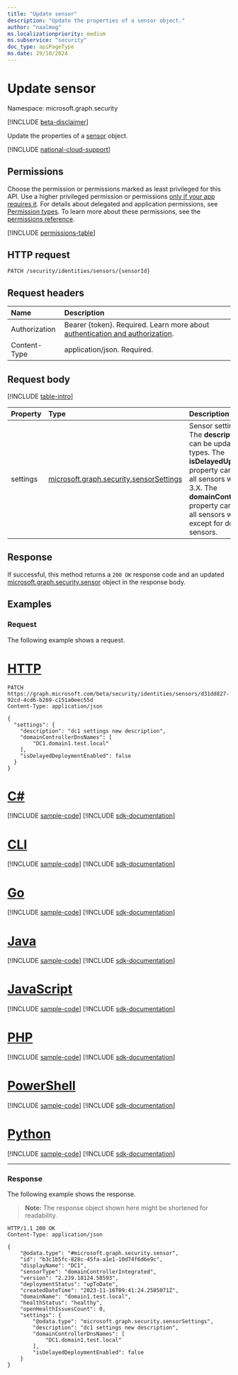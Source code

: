 ```yaml
---
title: "Update sensor"
description: "Update the properties of a sensor object."
author: "naalmog"
ms.localizationpriority: medium
ms.subservice: "security"
doc_type: apiPageType
ms.date: 29/10/2024
---
```


# Update sensor

Namespace: microsoft.graph.security

[!INCLUDE [beta-disclaimer](../../includes/beta-disclaimer.md)]

Update the properties of a [sensor](../resources/security-sensor.md) object.

[!INCLUDE [national-cloud-support](../../includes/global-us.md)]

## Permissions

Choose the permission or permissions marked as least privileged for this API. Use a higher privileged permission or permissions [only if your app requires it](/graph/permissions-overview#best-practices-for-using-microsoft-graph-permissions). For details about delegated and application permissions, see [Permission types](/graph/permissions-overview#permission-types). To learn more about these permissions, see the [permissions reference](/graph/permissions-reference).

<!-- { "blockType": "permissions", "name": "security_sensor_update" } -->
[!INCLUDE [permissions-table](../includes/permissions/security-sensor-update-permissions.md)]

## HTTP request

<!-- {
  "blockType": "ignored"
}
-->
``` http
PATCH /security/identities/sensors/{sensorId}
```

## Request headers

|Name|Description|
|:---|:---|
|Authorization|Bearer {token}. Required. Learn more about [authentication and authorization](/graph/auth/auth-concepts).|
|Content-Type|application/json. Required.|

## Request body

[!INCLUDE [table-intro](../../includes/update-property-table-intro.md)]

|Property|Type|Description|
|:---|:---|:---|
|settings|[microsoft.graph.security.sensorSettings](../resources/security-sensorsettings.md)|Sensor settings information. The **description** property can be updated for all sensor types. The **isDelayedUpdateEnabled** property can be updated for all sensors with version < 3.X. The **domainControllerDnsNames** property can be updated for all sensors with version < 3.X except for domain controller sensors. |



## Response

If successful, this method returns a `200 OK` response code and an updated [microsoft.graph.security.sensor](../resources/security-sensor.md) object in the response body.

## Examples

### Request

The following example shows a request.
# [HTTP](#tab/http)
<!-- {
  "blockType": "request",
  "sampleKeys": ["d31dd827-92cd-4cd6-b269-c151a0eec55d"],
  "name": "update_sensor"
}
-->
``` http
PATCH https://graph.microsoft.com/beta/security/identities/sensors/d31dd827-92cd-4cd6-b269-c151a0eec55d
Content-Type: application/json

{
  "settings": {
    "description": "dc1 settings new description",
    "domainControllerDnsNames": [
        "DC1.domain1.test.local"
    ],
    "isDelayedDeploymentEnabled": false
  }
}
```

# [C#](#tab/csharp)
[!INCLUDE [sample-code](../includes/snippets/csharp/update-sensor-csharp-snippets.md)]
[!INCLUDE [sdk-documentation](../includes/snippets/snippets-sdk-documentation-link.md)]

# [CLI](#tab/cli)
[!INCLUDE [sample-code](../includes/snippets/cli/update-sensor-cli-snippets.md)]
[!INCLUDE [sdk-documentation](../includes/snippets/snippets-sdk-documentation-link.md)]

# [Go](#tab/go)
[!INCLUDE [sample-code](../includes/snippets/go/update-sensor-go-snippets.md)]
[!INCLUDE [sdk-documentation](../includes/snippets/snippets-sdk-documentation-link.md)]

# [Java](#tab/java)
[!INCLUDE [sample-code](../includes/snippets/java/update-sensor-java-snippets.md)]
[!INCLUDE [sdk-documentation](../includes/snippets/snippets-sdk-documentation-link.md)]

# [JavaScript](#tab/javascript)
[!INCLUDE [sample-code](../includes/snippets/javascript/update-sensor-javascript-snippets.md)]
[!INCLUDE [sdk-documentation](../includes/snippets/snippets-sdk-documentation-link.md)]

# [PHP](#tab/php)
[!INCLUDE [sample-code](../includes/snippets/php/update-sensor-php-snippets.md)]
[!INCLUDE [sdk-documentation](../includes/snippets/snippets-sdk-documentation-link.md)]

# [PowerShell](#tab/powershell)
[!INCLUDE [sample-code](../includes/snippets/powershell/update-sensor-powershell-snippets.md)]
[!INCLUDE [sdk-documentation](../includes/snippets/snippets-sdk-documentation-link.md)]

# [Python](#tab/python)
[!INCLUDE [sample-code](../includes/snippets/python/update-sensor-python-snippets.md)]
[!INCLUDE [sdk-documentation](../includes/snippets/snippets-sdk-documentation-link.md)]

---

### Response

The following example shows the response.
>**Note:** The response object shown here might be shortened for readability.
<!-- {
  "blockType": "response",
  "@odata.type": "microsoft.graph.security.sensor",
  "truncated": true,
  "name": "update_sensor"
}
-->
``` http
HTTP/1.1 200 OK
Content-Type: application/json

{
    "@odata.type": "#microsoft.graph.security.sensor",
    "id": "b3c1b5fc-828c-45fa-a1e1-10d74f6d6e9c",
    "displayName": "DC1",
    "sensorType": "domainControllerIntegrated",
    "version": "2.239.18124.58593",
    "deploymentStatus": "upToDate",
    "createdDateTime": "2023-11-16T09:41:24.2585071Z",
    "domainName": "domain1.test.local",
    "healthStatus": "healthy",
    "openHealthIssuesCount": 0,
    "settings": {
        "@odata.type": "microsoft.graph.security.sensorSettings",
        "description": "dc1 settings new description",
        "domainControllerDnsNames": [
            "DC1.domain1.test.local"
        ],
        "isDelayedDeploymentEnabled": false
    }
}
```
